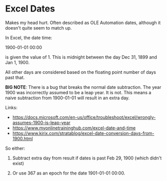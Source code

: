 # Excel Dates

Makes my head hurt. Often described as OLE Automation dates, although it
doesn't quite seem to match up.

In Excel, the date time:

1900-01-01 00:00

is given the value of 1. This is midnight between the day Dec 31, 1899
and Jan 1, 1900.

All other days are considered based on the floating point number of days
past that.

**BIG NOTE**: There is a bug that breaks the normal date subtraction. The
year 1900 was incorrectly assumed to be a leap year. It is not. This
means a naive subtraction from 1900-01-01 will result in an extra day.

Links:
 - <https://docs.microsoft.com/en-us/office/troubleshoot/excel/wrongly-assumes-1900-is-leap-year>
 - <https://www.myonlinetraininghub.com/excel-date-and-time>
 - <https://www.kirix.com/stratablog/excel-date-conversion-days-from-1900.html>

So either:

  1. Subtract extra day from result if dates is past Feb 29, 1900 (which
     didn't exist)

  2. Or use 367 as an epoch for the date 1901-01-01 00:00.
